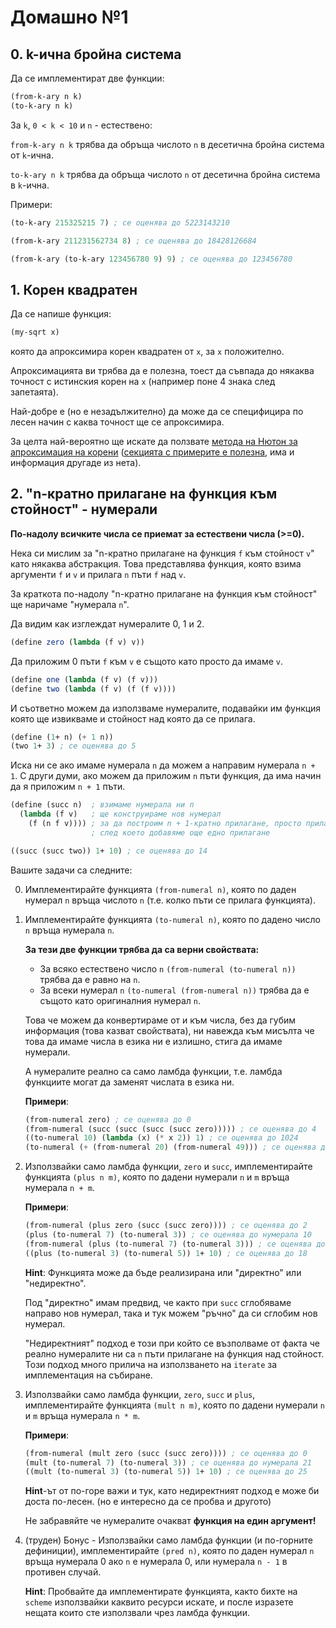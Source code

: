 # Домашно №1

## 0. k-ична бройна система

Да се имплементират две функции:
```scheme
(from-k-ary n k)
(to-k-ary n k)
```
За `k`, `0 < k < 10` и `n` - естествено:

`from-k-ary n k` трябва да обръща числото `n` в десетична бройна система от `k`-ична.

`to-k-ary n k` трябва да обръща числото `n` от десетична бройна система в `k`-ична.

Примери:
```scheme
(to-k-ary 215325215 7) ; се оценява до 5223143210

(from-k-ary 211231562734 8) ; се оценява до 18428126684

(from-k-ary (to-k-ary 123456780 9) 9) ; се оценява до 123456780
```

## 1. Корен квадратен

Да се напише функция:
```scheme
(my-sqrt x)
```
която да апроксимира корен квадратен от `x`, за `x` положително.

Апроксимацията ви трябва да е полезна, тоест да съвпада до някаква
точност с истинския корен на `x` (например поне 4 знака след запетаята).

Най-добре е (но е незадължително) да може да се специфицира по лесен начин с каква точност ще се апроксимира.

За целта най-вероятно ще искате да ползвате [метода на Нютон за апроксимация на корени]
([секцията с примерите е полезна], има и информация другаде из нета).

## 2. "n-кратно прилагане на функция към стойност" - нумерали

**По-надолу всичките числа се приемат за естествени числа (>=0).**

Нека си мислим за "n-кратно прилагане на функция `f` към стойност `v`" като някаква абстракция.
Това представлява функция, която взима аргументи `f` и `v` и прилага `n` пъти `f` над `v`.

За краткота по-надолу "n-кратно прилагане на функция към стойност" ще наричаме "нумерала `n`".

Да видим как изглеждат нумералите 0, 1 и 2.
```scheme
(define zero (lambda (f v) v))

```
Да приложим 0 пъти `f` към `v` е същото като просто да имаме `v`.
```scheme
(define one (lambda (f v) (f v)))
(define two (lambda (f v) (f (f v))))
```
И съответно можем да използваме нумералите, подавайки им функция която ще извикваме и стойност над която да се прилага.
```scheme
(define (1+ n) (+ 1 n))
(two 1+ 3) ; се оценява до 5
```

Иска ни се ако имаме нумерала `n` да можем а направим нумерала `n + 1`.
С други думи, ако можем да приложим `n` пъти функция, да има начин да я приложим `n + 1` пъти.
```scheme
(define (succ n)  ; взимаме нумерала ни n
  (lambda (f v)   ; ще конструираме нов нумерал
    (f (n f v)))) ; за да построим n + 1-кратно прилагане, просто прилагаме n пъти f към v,
                  ; след което добавяме още едно прилагане

((succ (succ two)) 1+ 10) ; се оценява до 14
```

Вашите задачи са следните:

0. Имплементирайте функцията `(from-numeral n)`, която по даден нумерал `n` връща числото `n`
    (т.е. колко пъти се прилага функцията).
1. Имплементирайте функцията `(to-numeral n)`, която по дадено число `n` връща нумерала `n`.

    **За тези две функции трябва да са верни свойствата:**
    * За всяко естествено число `n` `(from-numeral (to-numeral n))` трябва да е равно на `n`.
    * За всеки нумерал `n` `(to-numeral (from-numeral n))` трябва да е същото като оригиналния нумерал `n`.

    Това че можем да конвертираме от и към числа, без да губим информация (това казват свойствата),
    ни навежда към мисълта че това да имаме числа в езика ни е излишно, стига да имаме нумерали.

    А нумералите реално са само ламбда функции, т.е. ламбда функциите могат да заменят числата в езика ни.

    **Примери**:
    ```scheme
    (from-numeral zero) ; се оценява до 0
    (from-numeral (succ (succ (succ (succ zero))))) ; се оценява до 4
    ((to-numeral 10) (lambda (x) (* x 2)) 1) ; се оценява до 1024
    (to-numeral (+ (from-numeral 20) (from-numeral 49))) ; се оценява до нумерала 69
    ```

2. Използвайки само ламбда функции, `zero` и `succ`, имплементирайте функцията `(plus n m)`,
    която по дадени нумерали `n` и `m` връща нумерала `n + m`.

    **Примери**:
    ```scheme
    (from-numeral (plus zero (succ (succ zero)))) ; се оценява до 2
    (plus (to-numeral 7) (to-numeral 3)) ; се оценява до нумерала 10
    (from-numeral (plus (to-numeral 7) (to-numeral 3))) ; се оценява до 10
    ((plus (to-numeral 3) (to-numeral 5)) 1+ 10) ; се оценява до 18
    ```

    **Hint**:
    Функцията може да бъде реализирана или "директно" или "недиректно".

    Под "директно" имам предвид, че както при `succ` сглобяваме направо нов нумерал, така и тук
    можем "ръчно" да си сглобим нов нумерал.

    "Недиректният" подход е този при който се възполваме от факта че реално нумералите ни са
    `n` пъти прилагане на функция над стойност. Този подход много прилича на използването на `iterate`
    за имплементация на събиране.

3. Използвайки само ламбда функции, `zero`, `succ` и `plus`, имплементирайте функцията `(mult n m)`,
    която по дадени нумерали `n` и `m` връща нумерала `n * m`.

    **Примери**:
    ```scheme
    (from-numeral (mult zero (succ (succ zero)))) ; се оценява до 0
    (mult (to-numeral 7) (to-numeral 3)) ; се оценява до нумерала 21
    ((mult (to-numeral 3) (to-numeral 5)) 1+ 10) ; се оценява до 25
    ```

    **Hint**-ът от по-горе важи и тук, като недиректният подход е може би доста по-лесен.
    (но е интересно да се пробва и другото)

    Не забравяйте че нумералите очакват **функция на един аргумент!**

4. (труден) Бонус - Използвайки само ламбда функции (и по-горните дефиниции), имплементирайте `(pred n)`,
    която по даден нумерал `n` връща нумерала 0 ако `n` е нумерала 0, или нумерала `n - 1` в противен случай.

    **Hint**:
    Пробвайте да имплементирате функцията, както бихте на `scheme` използвайки каквито ресурси искате,
    и после изразете нещата които сте използвали чрез ламбда функции.


[метода на Нютон за апроксимация на корени]: https://en.wikipedia.org/wiki/Newton%27s_method
[секцията с примерите е полезна]:https://en.wikipedia.org/wiki/Newton%27s_method#Examples
